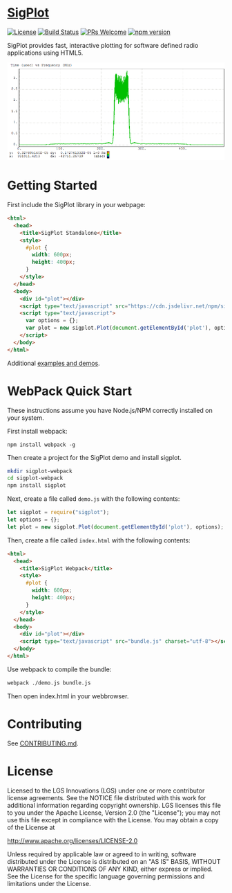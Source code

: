 [SigPlot](http://sigplot.lgsinnovations.com)
=======

[![License](https://img.shields.io/badge/License-Apache%202.0-blue.svg)](https://opensource.org/licenses/Apache-2.0) [![Build Status](https://travis-ci.org/LGSInnovations/sigplot.svg?branch=develop-2.0)](https://travis-ci.org/LGSInnovations/sigplot) [![PRs Welcome](https://img.shields.io/badge/PRs-welcome-brightgreen.svg)](.github/CONTRIBUTING.md#pull-requests) [![npm version](https://badge.fury.io/js/sigplot.svg)](https://badge.fury.io/js/sigplot)

SigPlot provides fast, interactive plotting for software defined radio
applications using HTML5.

![SigPlot plotting the FFT of a signal](doc/fft-white.png)

Getting Started
=================
First include the SigPlot library in your webpage:

```html
<html>
  <head>
    <title>SigPlot Standalone</title>
    <style>
      #plot {
        width: 600px;
        height: 400px;
      }
    </style>
  </head>
  <body>
    <div id="plot"></div>
    <script type="text/javascript" src="https://cdn.jsdelivr.net/npm/sigplot@2.0.0-rc2/dist/sigplot-debug.js"></script>
    <script type="text/javascript">
      var options = {};
      var plot = new sigplot.Plot(document.getElementById('plot'), options);
    </script>
  </body>
</html>
```

Additional [examples and demos](http://sigplot.lgsinnovations.com/).


WebPack Quick Start
================================

These instructions assume you have Node.js/NPM correctly installed on your
system.

First install webpack:

```
npm install webpack -g
```

Then create a project for the SigPlot demo and install sigplot.

```bash
mkdir sigplot-webpack
cd sigplot-webpack
npm install sigplot
```

Next, create a file called `demo.js` with the following contents:

```javascript
let sigplot = require("sigplot");
let options = {};
let plot = new sigplot.Plot(document.getElementById('plot'), options);
```

Then, create a file called `index.html` with the following contents:

```html
<html>
  <head>
    <title>SigPlot Webpack</title>
    <style>
      #plot {
        width: 600px;
        height: 400px;
      }
    </style>
  </head>
  <body>
    <div id="plot"></div>
    <script type="text/javascript" src="bundle.js" charset="utf-8"></script>
  </body>
</html>
```

Use webpack to compile the bundle:

```bash
webpack ./demo.js bundle.js
```

Then open index.html in your webbrowser.

Contributing
=====================
See [CONTRIBUTING.md](CONTRIBUTING.md).

License
=====================
Licensed to the LGS Innovations (LGS) under one
or more contributor license agreements.  See the NOTICE file
distributed with this work for additional information
regarding copyright ownership.  LGS licenses this file
to you under the Apache License, Version 2.0 (the
"License"); you may not use this file except in compliance
with the License.  You may obtain a copy of the License at
 
  http://www.apache.org/licenses/LICENSE-2.0
 
Unless required by applicable law or agreed to in writing,
software distributed under the License is distributed on an
"AS IS" BASIS, WITHOUT WARRANTIES OR CONDITIONS OF ANY
KIND, either express or implied.  See the License for the
specific language governing permissions and limitations
under the License.
